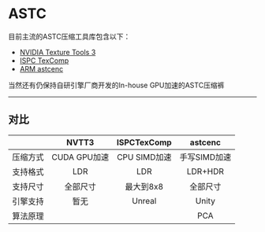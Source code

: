 ASTC
===

目前主流的ASTC压缩工具库包含以下：

* [NVIDIA Texture Tools 3][1]
* [ISPC TexComp][2]
* [ARM astcenc][3]

当然还有仍保持自研引擎厂商开发的In-house GPU加速的ASTC压缩裤

---

## 对比

||NVTT3|ISPCTexComp|astcenc|
|:-:|:-:|:-:|:-:|
|压缩方式| CUDA GPU加速 | CPU SIMD加速 | 手写SIMD加速 |
|支持格式|LDR|LDR|LDR+HDR|
|支持尺寸|全部尺寸|最大到8x8|全部尺寸|
|引擎支持|暂无|Unreal|Unity|
|算法原理|||PCA|


[1]:https://developer.nvidia.com/gpu-accelerated-texture-compression
[2]:https://github.com/GameTechDev/ISPCTextureCompressor
[3]:https://github.com/ARM-software/astc-encoder